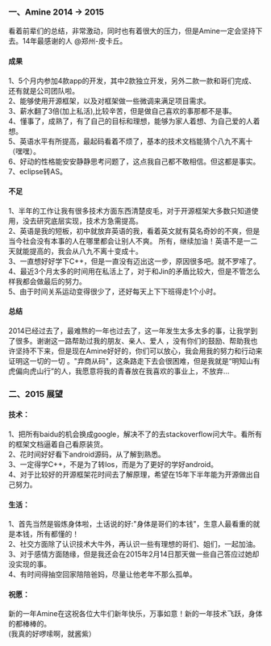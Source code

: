 ### 一、Amine 2014 -> 2015
   看着前辈们的总结，非常激动，同时也有着很大的压力，但是Amine一定会坚持下去。14年最感谢的人 @郑州-皮卡丘。
 #### 成果
  1、5个月内参加4款app的开发，其中2款独立开发，另外二款一款和哥们完成、还有就是公司团队啦。<br />
  2、能够使用开源框架，以及对框架做一些微调来满足项目需求。<br />
  3、薪水翻了3倍(加上私活),比较辛苦，但是做自己喜欢的事那都不是事。<br />
  4、懂事了，成熟了，有了自己的目标和理想，能够为家人着想、为自己爱的人着想。<br />
  5、英语水平有所提高，最起码看着不烦了，基本的技术文档能猜个八九不离十（嘿嘿）。<br />
  6、好动的性格能安安静静思考问题了，这点我自己都不敢相信。但这都是事实。<br />
  7、eclipse转AS。
  #### 不足
  1、半年的工作让我有很多技术方面东西清楚皮毛，对于开源框架大多数只知道使用，没去研究底层实现，技术方急需提高。<br/>
  2、英语是我的短板，初中就放弃英语的我，看着英文就有莫名奇妙的不爽，但是当今社会没有本事的人在哪里都会让别人不爽。
     所有，继续加油！英语不是一二天就能提高的，我会从八九不离十变成十。<br/>
  3、一直想好好学下C++，但是一直没有迈出这一步，原因很多吧。就不罗嗦了。<br/>
  4、最近3个月太多的时间用在私活上了，对于和Jin的矛盾比较大，但是不管怎么样我都会做最后的努力。<br/>
  5、由于时间关系运动变得很少了，还好每天上下下班得走1个小时。
 #### 总结
  2014已经过去了，最难熬的一年也过去了，这一年发生太多太多的事，让我学到了很多。谢谢这一路帮助过我的朋友、亲人、爱人
  ，没有你们的鼓励、帮助我也许坚持不下来，但是现在Amine好好的，你们可以放心，我会用我的努力和行动来证明这一切的一切
  。"弃商从码"，这条路走下去会很困难，但是我就是“明知山有虎偏向虎山行”的人，我愿意将我的青春放在我喜欢的事业上，不放弃...
  
### 二、2015 展望
  #### 技术：
  1、把所有baidu的机会换成google，解决不了的去stackoverflow问大牛。看所有的框架文档逼着自己看原装货。<br/>
  2、花时间好好看下android源码，从了解到熟悉。<br/>
  3、一定得学C++，不是为了转Ios，而是为了更好的学好android。<br/>
  4、对于比较好的开源框架花时间去了解原理，希望在15年下半年能为开源做出自己努力。<br/>
  #### 生活：
  1、首先当然是锻炼身体啦，土话说的好:"身体是哥们的本钱"，生意人最看重的就是本钱，所有都懂的！<br/>
  2、社交方面除了认识技术大牛外，再认识一些有理想的哥们、姐们，一起加油。<br/>
  3、对于感情方面随缘，但是我还会在2015年2月14日那天做一些自己答应过她却没实现的事。<br/>
  4、有时间得抽空回家陪陪爸妈，尽量让他老年不那么孤单。<br/>
  #### 祝愿：
   新的一年Amine在这祝各位大牛们新年快乐，万事如意！新的一年技术飞跃，身体的都棒棒的。<br/>
   (我真的好啰嗦啊，就酱紫）
  

